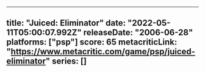 
---
title: "Juiced: Eliminator"
date: "2022-05-11T05:00:07.992Z"
releaseDate: "2006-06-28"
platforms: ["psp"]
score: 65
metacriticLink: "https://www.metacritic.com/game/psp/juiced-eliminator"
series: []
---
